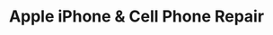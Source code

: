 ---
title: "Apple iPhone & Cell Phone Repair"
url: /matthews/apple-iphone-und-cell-phone-repair/
shop: Allgemein
---